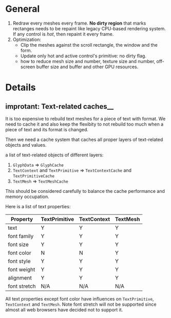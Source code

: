 # General

1. Redraw every meshes every frame. __No dirty region__ that marks rectanges needs to be repaint like legacy CPU-based rendering system. If any control is *hot*, then repaint it every frame.
2. Optimization:
	* Clip the meshes against the scroll rectangle, the window and the form.
	* Update only hot and active control's primitive: no dirty flag.
	* how to reduce mesh size and number, texture size and number, off-screen buffer size and buffer and other GPU resources.

# Details

## improtant: Text-related caches__

It is too expensive to rebuild text meshes for a piece of text with format. We need to cache it and also keep the flexibity to not rebuild too much when a piece of text and its format is changed.

Then we need a cache system that caches all proper layers of text-related objects and values.

a list of text-related objects of different layers:

1. `GlyphData` => `GlyphCache`
2. `TextContext` and `TextPrimitive` => `TextContextCache` and `TextPrimitiveCache`
3. `TextMesh` => `TextMeshCache`

This should be considered carefully to balance the cache performance and memory occupation.

Here is a list of text properties:

| Property     | TextPrimitive | TextContext | TextMesh |
|--------------|---------------|-------------|----------|
| text         |       Y       |      Y      |    Y     |
| font family  |       Y       |      Y      |    Y     |
| font size    |       Y       |      Y      |    Y     |
| font color   |       N       |      N      |    Y     |
| font style   |       Y       |      Y      |    Y     |
| font weight  |       Y       |      Y      |    Y     |
| alignment    |       Y       |      Y      |    Y     |
| font stretch |      N/A      |     N/A     |   N/A    |

All text properties except font color have influences on `TextPrimitive`, `TextContext` and `TextMesh`. Note font stretch will not be supported since almost all web browsers have decided not to support it.